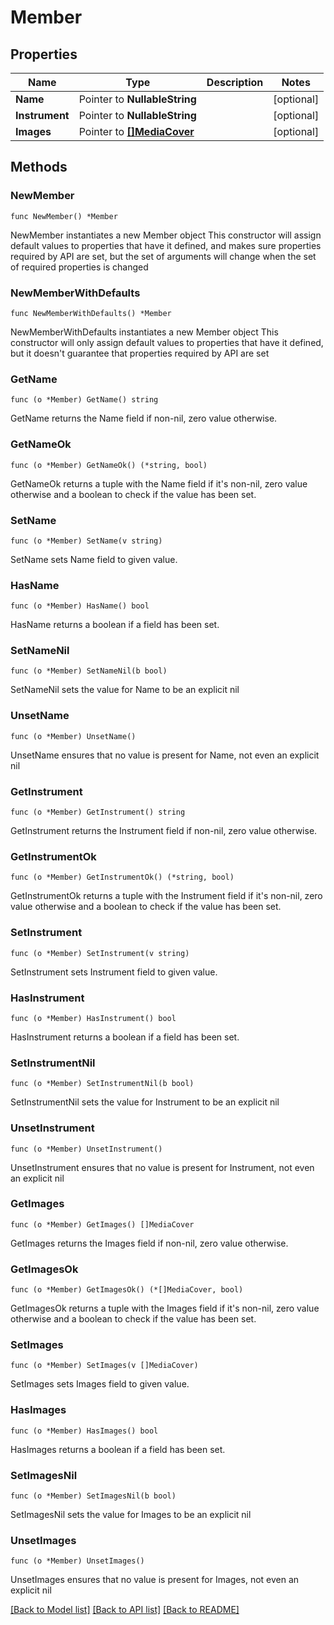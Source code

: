 # Member

## Properties

Name | Type | Description | Notes
------------ | ------------- | ------------- | -------------
**Name** | Pointer to **NullableString** |  | [optional] 
**Instrument** | Pointer to **NullableString** |  | [optional] 
**Images** | Pointer to [**[]MediaCover**](MediaCover.md) |  | [optional] 

## Methods

### NewMember

`func NewMember() *Member`

NewMember instantiates a new Member object
This constructor will assign default values to properties that have it defined,
and makes sure properties required by API are set, but the set of arguments
will change when the set of required properties is changed

### NewMemberWithDefaults

`func NewMemberWithDefaults() *Member`

NewMemberWithDefaults instantiates a new Member object
This constructor will only assign default values to properties that have it defined,
but it doesn't guarantee that properties required by API are set

### GetName

`func (o *Member) GetName() string`

GetName returns the Name field if non-nil, zero value otherwise.

### GetNameOk

`func (o *Member) GetNameOk() (*string, bool)`

GetNameOk returns a tuple with the Name field if it's non-nil, zero value otherwise
and a boolean to check if the value has been set.

### SetName

`func (o *Member) SetName(v string)`

SetName sets Name field to given value.

### HasName

`func (o *Member) HasName() bool`

HasName returns a boolean if a field has been set.

### SetNameNil

`func (o *Member) SetNameNil(b bool)`

 SetNameNil sets the value for Name to be an explicit nil

### UnsetName
`func (o *Member) UnsetName()`

UnsetName ensures that no value is present for Name, not even an explicit nil
### GetInstrument

`func (o *Member) GetInstrument() string`

GetInstrument returns the Instrument field if non-nil, zero value otherwise.

### GetInstrumentOk

`func (o *Member) GetInstrumentOk() (*string, bool)`

GetInstrumentOk returns a tuple with the Instrument field if it's non-nil, zero value otherwise
and a boolean to check if the value has been set.

### SetInstrument

`func (o *Member) SetInstrument(v string)`

SetInstrument sets Instrument field to given value.

### HasInstrument

`func (o *Member) HasInstrument() bool`

HasInstrument returns a boolean if a field has been set.

### SetInstrumentNil

`func (o *Member) SetInstrumentNil(b bool)`

 SetInstrumentNil sets the value for Instrument to be an explicit nil

### UnsetInstrument
`func (o *Member) UnsetInstrument()`

UnsetInstrument ensures that no value is present for Instrument, not even an explicit nil
### GetImages

`func (o *Member) GetImages() []MediaCover`

GetImages returns the Images field if non-nil, zero value otherwise.

### GetImagesOk

`func (o *Member) GetImagesOk() (*[]MediaCover, bool)`

GetImagesOk returns a tuple with the Images field if it's non-nil, zero value otherwise
and a boolean to check if the value has been set.

### SetImages

`func (o *Member) SetImages(v []MediaCover)`

SetImages sets Images field to given value.

### HasImages

`func (o *Member) HasImages() bool`

HasImages returns a boolean if a field has been set.

### SetImagesNil

`func (o *Member) SetImagesNil(b bool)`

 SetImagesNil sets the value for Images to be an explicit nil

### UnsetImages
`func (o *Member) UnsetImages()`

UnsetImages ensures that no value is present for Images, not even an explicit nil

[[Back to Model list]](../README.md#documentation-for-models) [[Back to API list]](../README.md#documentation-for-api-endpoints) [[Back to README]](../README.md)


